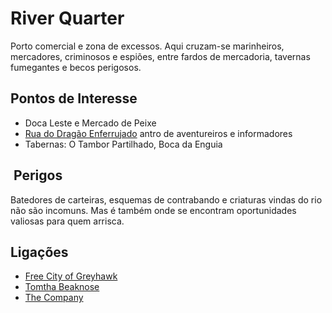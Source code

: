 #  River Quarter

Porto comercial e zona de excessos. Aqui cruzam-se marinheiros, mercadores, criminosos e espiões, entre fardos de mercadoria, tavernas fumegantes e becos perigosos.

##  Pontos de Interesse

- Doca Leste e Mercado de Peixe
- [Rua do Dragão Enferrujado]()  antro de aventureiros e informadores
- Tabernas: O Tambor Partilhado, Boca da Enguia

## ️ Perigos

Batedores de carteiras, esquemas de contrabando e criaturas vindas do rio não são incomuns. Mas é também onde se encontram oportunidades valiosas para quem arrisca.

##  Ligações

- [Free City of Greyhawk]()
- [Tomtha Beaknose]()
- [The Company]()


















